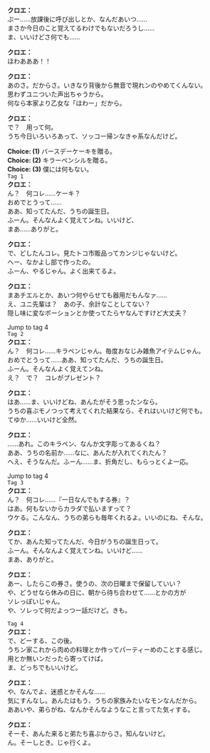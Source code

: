 # 

  
**クロエ：**  
ぷー……放課後に呼び出しとか、なんだあいつ……  
まさか今日のこと覚えてるわけでもないだろうし……  
ま、いいけどさ何でも……  
  
**クロエ：**  
ほわあああ！！  
  
**クロエ：**  
あのさ。だからさ。いきなり背後から無音で現れンのやめてくんない。  
思わずユニついた声出ちゃうから。  
何なら本家より乙女な「ほわー」だから。  
  
**クロエ：**  
で？　用って何。  
うち今日いろいろあって、ソッコー帰ンなきゃ系なんだけど。  
  
**Choice: (1)**  バースデーケーキを贈る。  
**Choice: (2)**  キラーペンシルを贈る。  
**Choice: (3)**  僕には何もない。  
`Tag 1`  
**クロエ：**  
ん？　何コレ……ケーキ？  
おめでとうって……  
ああ、知ってたんだ、うちの誕生日。  
ふーん。そんなんよく覚えてンね。いいけど、  
まあ……ありがと。  
  
**クロエ：**  
で、どしたんコレ。見たトコ市販品ってカンジじゃないけど。  
へー、なかよし部で作ったの。  
ふーん、やるじゃん。よく出来てるよ。  
  
**クロエ：**  
まあチエルとか、あいつ何やらせても器用だもんなァ……  
え、ユニ先輩は？　あの子、余計なことしてない？  
隠し味に変なポーションとか使ってたらヤなんですけど大丈夫？  
  
Jump to tag 4  
`Tag 2`  
**クロエ：**  
ん？　何コレ……キラペンじゃん。毎度おなじみ雑魚アイテムじゃん。  
おめでとうって……ああ、知ってたんだ、うちの誕生日。  
ふーん。そんなんよく覚えてンね。  
え？　で？　コレがプレゼント？  
  
**クロエ：**  
はあ……ま、いいけどね、あんたがそう思ったンなら。  
うちの喜ぶモノつって考えてくれた結果なら、それはいいけど何でも。  
てゆか……いいけど全然。  
  
**クロエ：**  
……あれ。このキラペン、なんか文字彫ってあるくね？  
ああ、うちの名前か……なに、あんたが入れてくれたん？  
へえ、そうなんだ。ふーん……ま、折角だし、もらっとくよ一応。  
  
Jump to tag 4  
`Tag 3`  
**クロエ：**  
ん？　何コレ……『一日なんでもする券』？  
はあ。何もないからカラダで払いますって？  
ウケる。こんなん、うちの弟らも毎年くれるよ。いいのにね、そんな。  
  
**クロエ：**  
てか、あんた知ってたんだ、今日がうちの誕生日って。  
ふーん。そんなんよく覚えてンね。いいけど……  
まあ、ありがと。  
  
**クロエ：**  
あー、したらこの券さ。使うの、次の日曜まで保留していい？  
や、どうせなら休みの日に、朝から待ち合わせて……とかの方が  
ソレっぽいじゃん。  
や、ソレって何だよっつー話だけど。きも。  
  
`Tag 4`  
**クロエ：**  
で、どーする、この後。  
うちン家これから肉めの料理とか作ってパーティーめのことする感じ。  
用とか無いンだったら寄ってけば。  
ま、どっちでもいいけど。  
  
**クロエ：**  
や、なんでよ、迷惑とかそんな……  
気にすんなし。あんたはもう、うちの家族みたいなモンなんだから。  
ああいや、弟らがね、なんかそんなようなこと言ってた気ィする。  
  
**クロエ：**  
そーそ、あんた来ると弟たち喜ぶからさ。知んないけど。  
ん。そーしとき。じゃ行くよ。  
